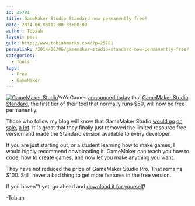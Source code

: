 ```yaml
---
id: 25781
title: GameMaker Studio Standard now permanently free!
date: 2014-06-06T12:00:33+00:00
author: Tobiah
layout: post
guid: http://www.tobiahmarks.com/?p=25781
permalink: /2014/06/06/gamemaker-studio-standard-now-permanently-free/
categories:
  - Tools
tags:
  - Free
  - GameMaker
---
```

[<img class="aligncenter size-full wp-image-2801" src="/assets/2013/11/Gamemaker_green_banner.png?resize=660%2C158" alt="GameMaker Studio" width="660" height="158" srcset="/assets/2013/11/Gamemaker_green_banner.png?w=1920 1920w, /assets/2013/11/Gamemaker_green_banner.png?resize=300%2C72 300w, /assets/2013/11/Gamemaker_green_banner.png?resize=1024%2C245 1024w, /assets/2013/11/Gamemaker_green_banner.png?w=1320 1320w" sizes="(max-width: 660px) 100vw, 660px" data-recalc-dims="1" />](/assets/2013/11/Gamemaker_green_banner.png)YoYoGames [announced today](https://yoyogames.com/news/227) that <a href="https://www.yoyogames.com/studio/download" target="_blank">GameMaker Studio Standard</a>, the first tier of their tool that normally runs $50, will now be free permanently.

Those who follow my blog will know that GameMaker Studio <a href="http://www.tobiahmarks.com/2014/02/gamemaker-studio-standard-free/" target="_blank">would go</a> <a href="http://www.tobiahmarks.com/2013/11/gamemaker-studio-standard-free-limited-time/" target="_blank">on sale</a>, <a href="http://www.tobiahmarks.com/2014/05/gamemaker-studio-sale-may-25th/" target="_blank">a lot</a>. It''s great that they finally just removed the limited resource free version and made the Standard version available to every developer.

If you are just starting out, or a student learning how to make games, I would highly recommend downloading it. GameMaker can teach you how to code, how to create games, and now let you make anything you want.

They have not reduced the price of GameMaker Studio Pro. That remains $100. Still, never a bad thing to get more features in the free version.

If you haven''t yet, go ahead and <a href="https://www.yoyogames.com/studio/download" target="_blank">download it for yourself</a>!

-Tobiah